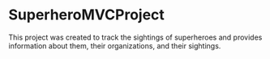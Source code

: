 # SuperheroMVCProject
This project was created to track the sightings of superheroes and provides information about them, their organizations, and their sightings.
